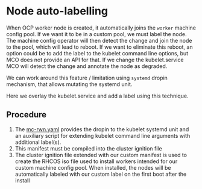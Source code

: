 # Node auto-labelling

When OCP worker node is created, it automatically joins the `worker` machine config pool. If we want it to be in a custom pool, we must label the node. The machine config operator will then detect the change and join the node to the pool, which will lead to reboot.
If we want to eliminate this reboot, an option could be to add the label to the kubelet command line options, but MCO does not provide an API for that. If we change the kubelet.service MCO will detect the change and annotate the node as degraded.

We can work around this feature / limitation using `systemd` dropin mechanism, that allows mutating the systemd unit.

Here we overlay the kubelet.service and add a label using this technique.

## Procedure
1. The [mc-rwn.yaml](mc-rwn.yaml) provides the dropin to the kubelet systemd unit and an auxiliary script for extending kubelet command line arguments with additional label(s).
2. This manifest must be compiled into the cluster ignition file
3. The cluster ignition file extended with our custom manifest is used to create the RHCOS iso file used to install workers intended for our custom machine config pool. When installed, the nodes will be automatically labeled with our custom label on the first boot after the install
